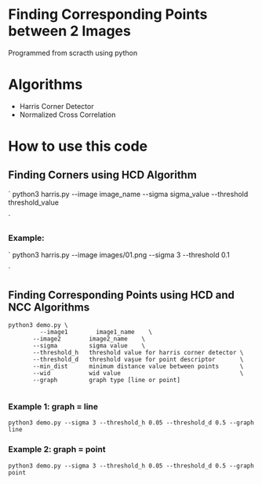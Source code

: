 # Finding Corresponding Points between 2 Images
Programmed from scracth using python  
# Algorithms
- Harris Corner Detector  
- Normalized Cross Correlation  
# How to use this code
## Finding Corners using HCD Algorithm
`
 python3 harris.py --image image_name --sigma sigma_value --threshold threshold_value  
 
`
### Example:
`
 python3 harris.py --image images/01.png --sigma 3 --threshold 0.1
 
`   
## Finding Corresponding Points using HCD and NCC Algorithms
```
python3 demo.py \  
	     --image1        image1_name    \  
       --image2        image2_name    \  
       --sigma         sigma value    \  
       --threshold_h   threshold value for harris corner detector \  
       --threshold_d   threshold vaşue for point descriptor       \  
       --min_dist      minimum distance value between points      \  
       --wid           wid value                                  \  
       --graph         graph type [line or point]                  
         
```
### Example 1: graph = line

```
python3 demo.py --sigma 3 --threshold_h 0.05 --threshold_d 0.5 --graph line

```

### Example 2: graph = point

```
python3 demo.py --sigma 3 --threshold_h 0.05 --threshold_d 0.5 --graph point

```
